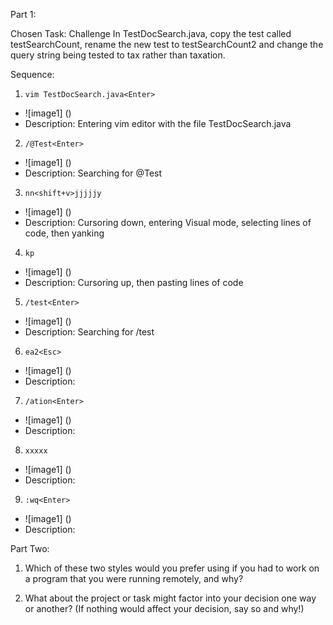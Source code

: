 Part 1:

Chosen Task: Challenge In TestDocSearch.java, copy the test called testSearchCount, rename the new test to testSearchCount2 and change the query string being tested to tax rather than taxation. 

Sequence: 

1.  `vim TestDocSearch.java<Enter>` 
- ![image1] ()
- Description: Entering vim editor with the file TestDocSearch.java 

2. `/@Test<Enter>`
- ![image1] ()
- Description: Searching for @Test

3. `nn<shift+v>jjjjjy`
- ![image1] ()
- Description: Cursoring down, entering Visual mode, selecting lines of code, then yanking 

4. `kp`
- ![image1] ()
- Description: Cursoring up, then pasting lines of code

5. `/test<Enter>`
- ![image1] ()
- Description: Searching for /test 

6. `ea2<Esc>`
- ![image1] ()
- Description: 

7. `/ation<Enter>` 
- ![image1] ()
- Description: 

8. `xxxxx` 
- ![image1] ()
- Description: 

9. `:wq<Enter>` 
- ![image1] ()
- Description: 


Part Two: 

1. Which of these two styles would you prefer using if you had to work on a program that you were running remotely, and why?

2. What about the project or task might factor into your decision one way or another? (If nothing would affect your decision, say so and why!)